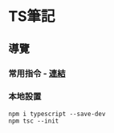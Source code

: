 # TS筆記

## 導覽

### 常用指令 - [連結](README.common.md)

### 本地設置

```shell
npm i typescript --save-dev
npm tsc --init
```